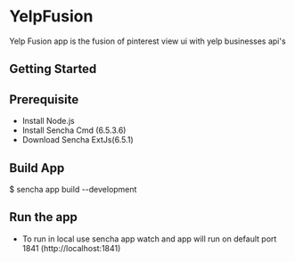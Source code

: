 # YelpFusion
Yelp Fusion app is the fusion of pinterest view ui with yelp businesses api's

## Getting Started

## Prerequisite

- Install Node.js
- Install Sencha Cmd (6.5.3.6)
- Download Sencha ExtJs(6.5.1) 

## Build App

$ sencha app build --development

## Run the app

- To run in local use sencha app watch and app will run on default port 1841 (http://localhost:1841) 
